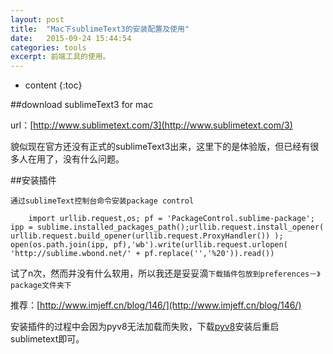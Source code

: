 ```yaml
---
layout: post
title:  "Mac下sublimeText3的安装配置及使用"
date:   2015-09-24 15:44:54
categories: tools
excerpt: 前端工具的使用。
---
```


* content
{:toc}

##download sublimeText3 for mac  

url：[http://www.sublimetext.com/3](http://www.sublimetext.com/3)  

貌似现在官方还没有正式的sublimeText3出来，这里下的是体验版，但已经有很多人在用了，没有什么问题。  

##安装插件  

`通过sublimeText控制台命令安装package control`  

		import urllib.request,os; pf = 'PackageControl.sublime-package'; ipp = sublime.installed_packages_path();urllib.request.install_opener( urllib.request.build_opener(urllib.request.ProxyHandler()) ); open(os.path.join(ipp, pf),'wb').write(urllib.request.urlopen( 'http://sublime.wbond.net/' + pf.replace('','%20')).read())  

试了n次，然而并没有什么软用，所以我还是妥妥滴`下载插件包放到preferences－》package文件夹下`  

推荐：[http://www.imjeff.cn/blog/146/](http://www.imjeff.cn/blog/146/)   

安装插件的过程中会因为pyv8无法加载而失败，下载[pyv8](http://uedethan.com/resolve-mac-sublime-text3-because-pyv8-unable-to-load-cause-emmet-unavailable-problems/)安装后重启sublimetext即可。  



